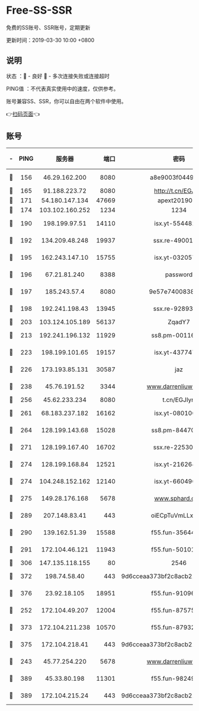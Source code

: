 # Free-SS-SSR

免费的SS账号、SSR账号，定期更新

更新时间：2019-03-30 10:00 +0800

## 说明

状态     ：🙂 - 良好 🙁 - 多次连接失败或连接超时

PING值   ：不代表真实使用中的速度，仅供参考。

账号兼容SS、SSR，你可以自由在两个软件中使用。

👉[扫码页面](https://liesauer.github.io/Free-SS-SSR/)👈

## 账号

|-|PING|服务器|端口|密码|加密方式|区域|
|:----:|:----:|:-----:|-----:|:----:|:----:|:----:|
|🙂|156|46.29.162.200|8080|a8e9003f0449cea5|chacha20-ietf|RU|
|🙂|165|91.188.223.72|8080|http://t.cn/EGJIyrl|rc4-md5|RU|
|🙂|171|54.180.147.134|47669|apext2019001|chacha20|KR|
|🙂|174|103.102.160.252|1234|1234|rc4-md5|JP|
|🙂|190|198.199.97.51|14110|isx.yt-55448216|aes-256-cfb|US|
|🙂|192|134.209.48.248|19937|ssx.re-49001523|aes-256-cfb|US|
|🙂|195|162.243.147.10|15755|isx.yt-03205725|aes-256-cfb|US|
|🙂|196|67.21.81.240|8388|password|aes-256-cfb|US|
|🙂|197|185.243.57.4|8080|9e57e7400838a01e|chacha20-ietf|US|
|🙂|198|192.241.198.43|13945|ssx.re-92893313|aes-256-cfb|US|
|🙂|203|103.124.105.189|56137|ZqadY7|chacha20|US|
|🙂|213|192.241.196.132|11929|ss8.pm-00116909|aes-256-cfb|US|
|🙂|223|198.199.101.65|19157|isx.yt-43774742|aes-256-cfb|US|
|🙂|226|173.193.85.131|30587|jaz|aes-256-cfb|US|
|🙂|238|45.76.191.52|3344|www.darrenliuwei.com|aes-256-cfb|JP|
|🙂|256|45.62.233.234|8080|t.cn/EGJIyrl|rc4-md5|CA|
|🙂|261|68.183.237.182|16162|isx.yt-08010046|aes-256-cfb|SG|
|🙂|264|128.199.143.68|15028|ss8.pm-84470034|aes-256-cfb|SG|
|🙂|271|128.199.167.40|16702|ssx.re-22530324|aes-256-cfb|SG|
|🙂|274|128.199.168.84|12521|isx.yt-21626467|aes-256-cfb|SG|
|🙂|274|104.248.152.162|12140|isx.yt-66049026|aes-256-cfb|SG|
|🙂|275|149.28.176.168|5678|www.sphard.com|aes-256-cfb|AU|
|🙂|289|207.148.83.41|443|oiECpTuVmLLxk4Ts|aes-256-cfb|AU|
|🙂|290|139.162.51.39|15588|f55.fun-35644357|aes-256-cfb|SG|
|🙂|291|172.104.46.121|11943|f55.fun-50101204|aes-256-cfb|SG|
|🙂|306|147.135.118.155|80|2546|chacha20|US|
|🙂|372|198.74.58.40|443|9d6cceaa373bf2c8acb22e60b6a58be6|aes-256-cfb|US|
|🙂|376|23.92.18.105|18951|f55.fun-91096122|aes-256-cfb|US|
|🙂|252|172.104.49.207|12004|f55.fun-87575174|aes-256-cfb|SG|
|🙂|373|172.104.211.238|10570|f55.fun-87932091|aes-256-cfb|US|
|🙂|375|172.104.218.41|443|9d6cceaa373bf2c8acb22e60b6a58be6|aes-256-cfb|US|
|🙁|243|45.77.254.220|5678|www.darrenliuwei.com|aes-256-cfb|SG|
|🙁|389|45.33.80.198|11301|f55.fun-98249734|aes-256-cfb|US|
|🙁|389|172.104.215.24|443|9d6cceaa373bf2c8acb22e60b6a58be6|aes-256-cfb|US|
